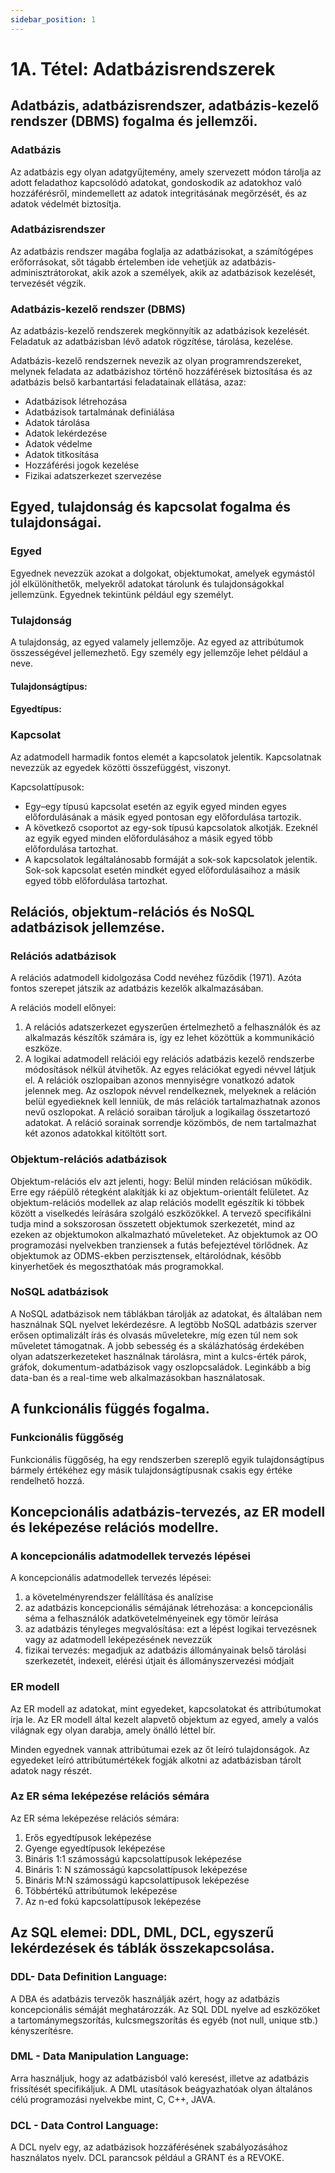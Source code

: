 ```yaml
---
sidebar_position: 1
---
```


# 1A. Tétel: Adatbázisrendszerek

## Adatbázis, adatbázisrendszer, adatbázis-kezelő rendszer (DBMS) fogalma és jellemzői.

### Adatbázis

Az adatbázis egy olyan adatgyűjtemény, amely szervezett módon tárolja az adott feladathoz kapcsolódó adatokat, gondoskodik az adatokhoz való hozzáférésről, mindemellett az adatok integritásának megőrzését, és az adatok védelmét biztosítja.

### Adatbázisrendszer

Az adatbázis rendszer magába foglalja az adatbázisokat, a számítógépes erőforrásokat, sőt tágabb értelemben ide vehetjük az adatbázis-adminisztrátorokat, akik azok a személyek, akik az adatbázisok kezelését, tervezését végzik.

### Adatbázis-kezelő rendszer (DBMS)

Az adatbázis-kezelő rendszerek megkönnyítik az adatbázisok kezelését. Feladatuk az adatbázisban lévő adatok rögzítése, tárolása, kezelése.

Adatbázis-kezelő rendszernek nevezik az olyan programrendszereket, melynek feladata az adatbázishoz történő hozzáférések biztosítása és az adatbázis belső karbantartási feladatainak ellátása, azaz:

- Adatbázisok létrehozása
- Adatbázisok tartalmának definiálása
- Adatok tárolása
- Adatok lekérdezése
- Adatok védelme
- Adatok titkosítása
- Hozzáférési jogok kezelése
- Fizikai adatszerkezet szervezése

## Egyed, tulajdonság és kapcsolat fogalma és tulajdonságai.

### Egyed

Egyednek nevezzük azokat a dolgokat, objektumokat, amelyek egymástól jól elkülöníthetők, melyekről adatokat tárolunk és tulajdonságokkal jellemzünk. Egyednek tekintünk például egy személyt.

### Tulajdonság

A tulajdonság, az egyed valamely jellemzője. Az egyed az attribútumok összességével jellemezhető. Egy személy egy jellemzője lehet például a neve.

#### Tulajdonságtípus:

#### Egyedtípus:

### Kapcsolat

Az adatmodell harmadik fontos elemét a kapcsolatok jelentik. Kapcsolatnak nevezzük az egyedek közötti összefüggést, viszonyt.

Kapcsolattípusok:

- Egy–egy típusú kapcsolat esetén az egyik egyed minden egyes előfordulásának a másik egyed pontosan egy előfordulása tartozik.
- A következő csoportot az egy-sok típusú kapcsolatok alkotják. Ezeknél az egyik egyed minden előfordulásához a másik egyed több előfordulása tartozhat.
- A kapcsolatok legáltalánosabb formáját a sok-sok kapcsolatok jelentik. Sok-sok kapcsolat esetén mindkét egyed előfordulásaihoz a másik egyed több előfordulása tartozhat.

## Relációs, objektum-relációs és NoSQL adatbázisok jellemzése.

### Relációs adatbázisok

A relációs adatmodell kidolgozása Codd nevéhez fűződik (1971). Azóta fontos szerepet játszik az
adatbázis kezelők alkalmazásában.

A relációs modell előnyei:

1. A relációs adatszerkezet egyszerűen értelmezhető a felhasználók és az alkalmazás készítők számára is, így ez lehet közöttük a kommunikáció eszköze.
2. A logikai adatmodell relációi egy relációs adatbázis kezelő rendszerbe módosítások nélkül átvihetők. Az egyes relációkat egyedi névvel látjuk el. A relációk oszlopaiban azonos mennyiségre vonatkozó adatok jelennek meg. Az oszlopok névvel rendelkeznek, melyeknek a reláción belül egyedieknek kell lenniük, de más relációk tartalmazhatnak azonos nevű oszlopokat. A reláció soraiban tároljuk a logikailag összetartozó adatokat. A reláció sorainak sorrendje közömbös, de nem tartalmazhat két azonos adatokkal kitöltött sort.

### Objektum-relációs adatbázisok

Objektum-relációs elv azt jelenti, hogy: Belül minden relációsan működik. Erre egy ráépülő rétegként alakítják ki az objektum-orientált felületet. Az objektum-relációs modellek az alap relációs modellt egészítik ki többek között a viselkedés leírására szolgáló eszközökkel. A tervező specifikálni tudja mind a sokszorosan összetett objektumok szerkezetét, mind az ezeken az objektumokon alkalmazható műveleteket. Az objektumok az OO programozási nyelvekben tranziensek a futás befejeztével törlődnek. Az objektumok az ODMS-ekben perzisztensek, eltárolódnak, később kinyerhetőek és megoszthatóak más programokkal.

### NoSQL adatbázisok

A NoSQL adatbázisok nem táblákban tárolják az adatokat, és általában nem használnak SQL nyelvet lekérdezésre. A legtöbb NoSQL adatbázis szerver erősen optimalizált írás és olvasás műveletekre, míg ezen túl nem sok műveletet támogatnak. A jobb sebesség és a skálázhatóság érdekében olyan adatszerkezeteket használnak tárolásra, mint a kulcs-érték párok, gráfok, dokumentum-adatbázisok vagy oszlopcsaládok. Leginkább a big data-ban és a real-time web alkalmazásokban használatosak.

## A funkcionális függés fogalma.

### Funkcionális függőség

Funkcionális függőség, ha egy rendszerben szereplő egyik tulajdonságtípus bármely értékéhez egy
másik tulajdonságtípusnak csakis egy értéke rendelhető hozzá.

## Koncepcionális adatbázis-tervezés, az ER modell és leképezése relációs modellre.

### A koncepcionális adatmodellek tervezés lépései

A koncepcionális adatmodellek tervezés lépései:

1. a követelményrendszer felállítása és analízise
2. az adatbázis koncepcionális sémájának létrehozása: a koncepcionális séma a felhasználók adatkövetelményeinek egy tömör leírása
3. az adatbázis tényleges megvalósítása: ezt a lépést logikai tervezésnek vagy az adatmodell leképezésének nevezzük
4. fizikai tervezés: megadjuk az adatbázis állományainak belső tárolási szerkezetét, indexeit, elérési útjait és állományszervezési módjait

### ER modell

Az ER modell az adatokat, mint egyedeket, kapcsolatokat és attribútumokat írja le. Az ER modell által kezelt alapvető objektum az egyed, amely a valós világnak egy olyan darabja, amely önálló léttel bír.

Minden egyednek vannak attribútumai ezek az őt leíró tulajdonságok. Az egyedeket leíró attribútumértékek fogják alkotni az adatbázisban tárolt adatok nagy részét.

### Az ER séma leképezése relációs sémára

Az ER séma leképezése relációs sémára:

1. Erős egyedtípusok leképezése
2. Gyenge egyedtípusok leképezése
3. Bináris 1:1 számosságú kapcsolattípusok leképezése
4. Bináris 1: N számosságú kapcsolattípusok leképezése
5. Bináris M:N számosságú kapcsolattípusok leképezése
6. Többértékű attribútumok leképezése
7. Az n-ed fokú kapcsolattípusok leképezése

## Az SQL elemei: DDL, DML, DCL, egyszerű lekérdezések és táblák összekapcsolása.

### DDL- Data Definition Language:

A DBA és adatbázis tervezők használják azért, hogy az adatbázis koncepcionális sémáját meghatározzák. Az SQL DDL nyelve ad eszközöket a tartománymegszorítás, kulcsmegszorítás és egyéb (not null, unique stb.) kényszerítésre.

### DML - Data Manipulation Language:

Arra használjuk, hogy az adatbázisból való keresést, illetve az adatbázis frissítését specifikáljuk. A DML utasítások beágyazhatóak olyan általános célú programozási nyelvekbe mint, C, C++, JAVA.

### DCL - Data Control Language:

A DCL nyelv egy, az adatbázisok hozzáférésének szabályozásához használatos nyelv. DCL parancsok például a GRANT és a REVOKE.
